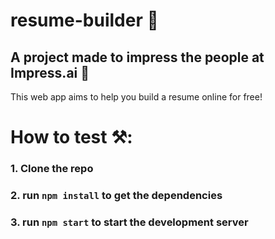 # resume-builder 📃
## A project made to impress the people at Impress.ai 🤖
This web app aims to help you build a resume online for free! 
# How to test ⚒️:
### 1. Clone the repo
### 2. run `npm install` to get the dependencies
### 3. run `npm start` to start the development server